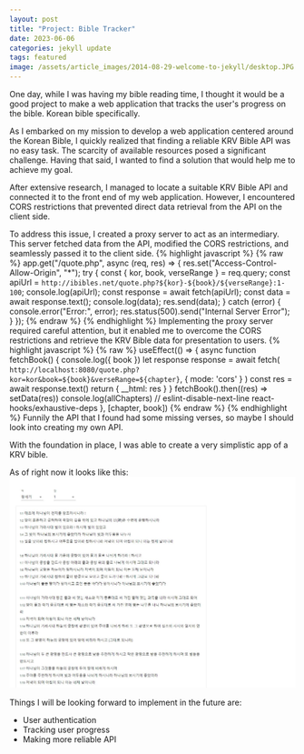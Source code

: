 ```yaml
---
layout: post
title: "Project: Bible Tracker"
date: 2023-06-06
categories: jekyll update
tags: featured
image: /assets/article_images/2014-08-29-welcome-to-jekyll/desktop.JPG
---
```


One day, while I was having my bible reading time, I thought it would be a good project to make a web application that tracks the user's progress on the bible. Korean bible specifically.

As I embarked on my mission to develop a web application centered around the Korean Bible, I quickly realized that finding a reliable KRV Bible API was no easy task. The scarcity of available resources posed a significant challenge. Having that said, I wanted to find a solution that would help me to achieve my goal.

After extensive research, I managed to locate a suitable KRV Bible API and connected it to the front end of my web application. However, I encountered CORS restrictions that prevented direct data retrieval from the API on the client side.

To address this issue, I created a proxy server to act as an intermediary. This server fetched data from the API, modified the CORS restrictions, and seamlessly passed it to the client side.
{% highlight javascript %}
{% raw %}
app.get("/quote.php", async (req, res) => {
res.set("Access-Control-Allow-Origin", "\*");
try {
const { kor, book, verseRange } = req.query;
const apiUrl = `http://ibibles.net/quote.php?${kor}-${book}/${verseRange}:1-100`;
console.log(apiUrl);
const response = await fetch(apiUrl);
const data = await response.text();
console.log(data);
res.send(data);
} catch (error) {
console.error("Error:", error);
res.status(500).send("Internal Server Error");
}
});
{% endraw %}
{% endhighlight %}
Implementing the proxy server required careful attention, but it enabled me to overcome the CORS restrictions and retrieve the KRV Bible data for presentation to users.
{% highlight javascript %}
{% raw %}
useEffect(() => {
async function fetchBook() {
console.log({ book })
let response
response = await fetch(
`http://localhost:8080/quote.php?kor=kor&book=${book}&verseRange=${chapter}`,
{ mode: 'cors' }
)
const res = await response.text()
return { \_\_html: res }
}
fetchBook().then((res) => setData(res))
console.log(allChapters)
// eslint-disable-next-line react-hooks/exhaustive-deps
}, [chapter, book])
{% endraw %}
{% endhighlight %}
Funnily the API that I found had some missing verses, so maybe I should look into creating my own API.

With the foundation in place, I was able to create a very simplistic app of a KRV bible.

As of right now it looks like this:
![Progress](/assets/images/progress1.JPG)

Things I will be looking forward to implement in the future are:

- User authentication
- Tracking user progress
- Making more reliable API
